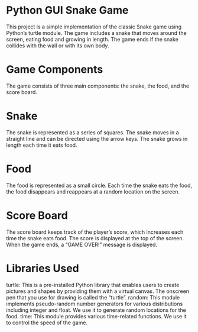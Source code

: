 
# Python GUI Snake Game
This project is a simple implementation of the classic Snake game using Python’s turtle module. The game includes a snake that moves around the screen, eating food and growing in length. The game ends if the snake collides with the wall or with its own body.

# Game Components
The game consists of three main components: the snake, the food, and the score board.

# Snake
The snake is represented as a series of squares. The snake moves in a straight line and can be directed using the arrow keys. The snake grows in length each time it eats food.

# Food
The food is represented as a small circle. Each time the snake eats the food, the food disappears and reappears at a random location on the screen.

# Score Board
The score board keeps track of the player’s score, which increases each time the snake eats food. The score is displayed at the top of the screen. When the game ends, a “GAME OVER!” message is displayed.

# Libraries Used
turtle: This is a pre-installed Python library that enables users to create pictures and shapes by providing them with a virtual canvas. The onscreen pen that you use for drawing is called the “turtle”.
random: This module implements pseudo-random number generators for various distributions including integer and float. We use it to generate random locations for the food.
time: This module provides various time-related functions. We use it to control the speed of the game.
